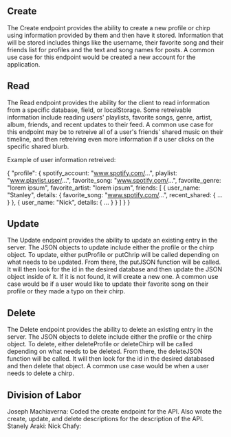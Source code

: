 ## Create
The Create endpoint provides the ability to create a new profile or chirp using information provided by them and then have it stored. 
Information that will be stored includes things like the username, their favorite song and their friends list for profiles and the text and song names for posts. 
A common use case for this endpoint would be created a new account for the application.
## Read
The Read endpoint provides the ability for the client to read information from a specific database, field, or localStorage. 
Some retreivable information include reading users' playlists, favorite songs, genre, artist, album, friends, and recent updates to their feed.
A common use case for this endpoint may be to retreive all of a user's friends' shared music on their timeline, and then retreiving even more information if a user clicks on the specific shared blurb. 

Example of user information retreived:

{
    "profile": {
        spotify_account: "www.spotify.com/...",
        playlist: "www.playlist.user/...",
        favorite_song: "www.spotify.com/...",
        favorite_genre: "lorem ipsum",
        favorite_artist: "lorem ipsum",
        friends: [
            {
                user_name: "Stanley",
                details: {
                favorite_song: "www.spotify.com/...",
                recent_shared: {
                    ...
                }
            },
            {
                user_name: "Nick",
                details: {
                    ...
                }
            }
        ]
    }
}

## Update
The Update endpoint provides the ability to update an existing entry in the server. The JSON objects to update include either the profile or the chirp object. 
To update, either putProfile or putChrip will be called depending on what needs to be updated. From there, the putJSON function will be called.
It will then look for the id in the desired database and then update the JSON object inside of it. If it is not found, it will create a new one. 
A common use case would be if a user would like to update their favorite song on their profile or they made a typo on their chirp. 

## Delete
The Delete endpoint provides the ability to delete an existing entry in the server. The JSON objects to delete include either the profile or the chirp object.
To delete, either deleteProfile or deleteChirp will be called depending on what needs to be deleted. From there, the deleteJSON function will be called.
It will then look for the id in the desired databased and then delete that object. A common use case would be when a user needs to delete a chirp. 

## Division of Labor 
Joseph Machiaverna: Coded the create endpoint for the API. Also wrote the create, update, and delete descriptions for the description of the API.
Stanely Araki: 
Nick Chafy:

